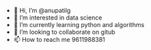 - 👋 Hi, I’m @anupatilg
- 👀 I’m interested in data science
- 🌱 I’m currently learning python and algorithms
- 💞️ I’m looking to collaborate on gitub
- 📫 How to reach me 9611988381

<!---
anupatilg/anupatilg is a ✨ special ✨ repository because its `README.md` (this file) appears on your GitHub profile.
You can click the Preview link to take a look at your changes.
--->
